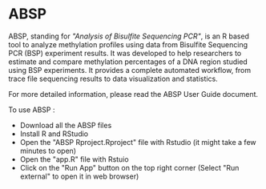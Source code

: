 # ABSP
ABSP, standing for *"Analysis of Bisulfite Sequencing PCR"*, is an R based tool to analyze methylation profiles using data from Bisulfite Sequencing PCR (BSP) experiment results. 
It was developed to help researchers to estimate and compare methylation percentages of a DNA region studied using BSP experiments. 
It provides a complete automated workflow, from trace file sequencing results to data visualization and statistics.

For more detailed information, please read the ABSP User Guide document.

To use ABSP :

* Download all the ABSP files
* Install R and RStudio
* Open the "ABSP Rproject.Rproject" file with Rstudio (it might take a few minutes to open)
* Open the "app.R" file with Rstuio
* Click on the "Run App" button on the top right corner (Select "Run external" to open it in web browser)
